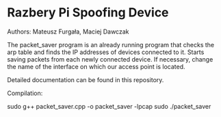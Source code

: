 # Razbery Pi Spoofing Device
Authors: Mateusz Furgała, Maciej Dawczak

The packet_saver program is an already running program that checks the arp table and finds the IP addresses of devices connected to it. Starts saving packets from each newly connected device.
If necessary, change the name of the interface on which our access point is located.

Detailed documentation can be found in this repository.

Compilation:

sudo g++ packet_saver.cpp -o packet_saver -lpcap
sudo ./packet_saver
